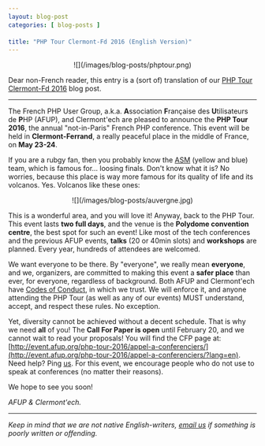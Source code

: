 ```yaml
---
layout: blog-post
categories: [ blog-posts ]

title: "PHP Tour Clermont-Fd 2016 (English Version)"
---
```


<center>
![](/images/blog-posts/phptour.png)
</center>

Dear non-French reader, this entry is a (sort of) translation of our [PHP Tour
Clermont-Fd 2016](/blog-posts/phptour-clermont-fd-2016.html) blog post.

---

The French PHP User Group, a.k.a. **A**ssociation **F**rançaise des
**U**tilisateurs de **P**HP (AFUP), and Clermont'ech are pleased to announce the
**PHP Tour 2016**, the annual "not-in-Paris" French PHP conference.  This event
will be held in **Clermont-Ferrand**, a really peaceful place in the middle of
France, on **May 23-24**.

If you are a rubgy fan, then you probably know the
[ASM](https://en.wikipedia.org/wiki/ASM_Clermont_Auvergne) (yellow and blue)
team, which is famous for... loosing finals. Don't know what it is? No worries,
because this place is way more famous for its quality of life and its volcanos.
Yes. Volcanos like these ones:

<center>
![](/images/blog-posts/auvergne.jpg)
</center>

This is a wonderful area, and you will love it!  Anyway, back to the PHP Tour.
This event lasts **two full days**, and the venue is the **Polydome convention
centre**, the best spot for such an event! Like most of the tech conferences and
the previous AFUP events, **talks** (20 or 40min slots) and **workshops** are
planned. Every year, hundreds of attendees are welcomed.

We want everyone to be there. By "everyone", we really mean **everyone**, and
we, organizers, are committed to making this event a **safer place** than ever,
for everyone, regardless of background. Both AFUP and Clermont'ech have [Codes of
Conduct](http://afup.org/pages/site/?route=code-of-conduct/79), in which we
trust. We will enforce it, and anyone attending the PHP Tour (as well as any of
our events) MUST understand, accept, and respect these rules. No exception.

Yet, diversity cannot be achieved without a decent schedule. That is why we need
**all** of you! The **Call For Paper is open** until February 20, and we cannot
wait to read your proposals! You will find the CFP page at:
[http://event.afup.org/php-tour-2016/appel-a-conferenciers/](http://event.afup.org/php-tour-2016/appel-a-conferenciers/?lang=en).
Need help? Ping [us](mailto:phptour@clermontech.org). For this event, we
encourage people who do not use to speak at conferences (no matter their
reasons).

We hope to see you soon!

_AFUP &amp; Clermont'ech._

---

_Keep in mind that we are not native English-writers, [email
us](mailto:hello@clermontech.org) if something is poorly written or offending._
